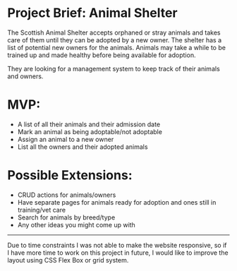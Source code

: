# Project Brief: Animal Shelter

The Scottish Animal Shelter accepts orphaned or stray animals and takes care of them until they can be adopted by a new owner. The shelter has a list of potential new owners for the animals. Animals may take a while to be trained up and made healthy before being available for adoption.

They are looking for a management system to keep track of their animals and owners.

# MVP:

- A list of all their animals and their admission date
- Mark an animal as being adoptable/not adoptable
- Assign an animal to a new owner
- List all the owners and their adopted animals

# Possible Extensions:

- CRUD actions for animals/owners
- Have separate pages for animals ready for adoption and ones still in training/vet care
- Search for animals by breed/type
- Any other ideas you might come up with

----
Due to time constraints I was not able to make the website responsive, so if I have more time to work on this project in future, I would like to improve the layout using CSS Flex Box or grid system.
